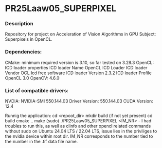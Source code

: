 # PR25Laaw05_SUPERPIXEL

### Description
Repository for project on Acceleration of Vision Algorithms in GPU Subject: Superpixels in OpenCL.

### Dependencies:

CMake: minimum required version is 3.10, so far tested on 3.28.3
OpenCL:
    ICD loader properties
    ICD loader Name                                 OpenCL ICD Loader
    ICD loader Vendor                               OCL Icd free software
    ICD loader Version                              2.3.2
    ICD loader Profile                              OpenCL 3.0
OpenCV: 4.6.0

### List of compatible drivers:

NVDIA:
    NVIDIA-SMI 550.144.03             Driver Version: 550.144.03     CUDA Version: 12.4

Runnig the application:
    cd <repoot_dir>
    mkdir build (if not yet present)
    cd build
    cmake ..
    make
    (sudo) ./PR25Laaw05_SUPERPIXEL <IM_NR> - I had troubles to run this, as well as clinfo and other opencl related commands without sudo on Ubuntu 24.04 LTS / 22.04 LTS, issue lies in the priviliges to the nvidia device within root dir. IM_NR corresponds to the number tied to the number in the .tif data file name.
